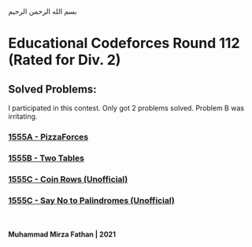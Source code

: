 بسم الله الرحمن الرحيم
<br />
# Educational Codeforces Round 112 (Rated for Div. 2)
## Solved Problems:
I participated in this contest. Only got 2 problems solved. Problem B was irritating.
### [1555A - PizzaForces](https://codeforces.com/contest/1555/problem/A)
### [1555B - Two Tables](https://codeforces.com/contest/1555/problem/B)
### [1555C - Coin Rows (Unofficial)](https://codeforces.com/contest/1555/problem/C)
### [1555C - Say No to Palindromes (Unofficial)](https://codeforces.com/contest/1555/problem/D)
<br/><br/>
**Muhammad Mirza Fathan | 2021**

